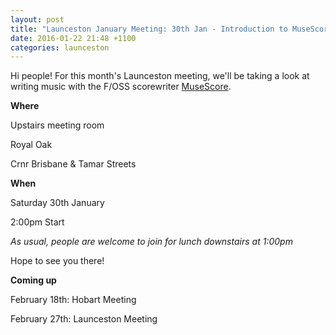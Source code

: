 ```yaml
---
layout: post
title: "Launceston January Meeting: 30th Jan - Introduction to MuseScore (Royal Oak)"
date: 2016-01-22 21:48 +1100
categories: launceston
---
```


Hi people! For this month's Launceston meeting, we'll be taking a look at
writing music with the F/OSS scorewriter [MuseScore](https://musescore.org).

**Where**

Upstairs meeting room

Royal Oak

Crnr Brisbane & Tamar Streets

**When**

Saturday 30th January

2:00pm Start

_As usual, people are welcome to join for lunch downstairs at 1:00pm_

Hope to see you there!

**Coming up**

February 18th: Hobart Meeting

February 27th: Launceston Meeting
